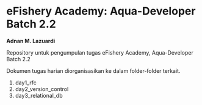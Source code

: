 # eFishery Academy: Aqua-Developer Batch 2.2
**Adnan M. Lazuardi**

Repository untuk pengumpulan tugas eFishery Academy, Aqua-Developer Batch 2.2

Dokumen tugas harian diorganisasikan ke dalam folder-folder terkait.
1. day1_rfc
2. day2_version_control
3. day3_relational_db